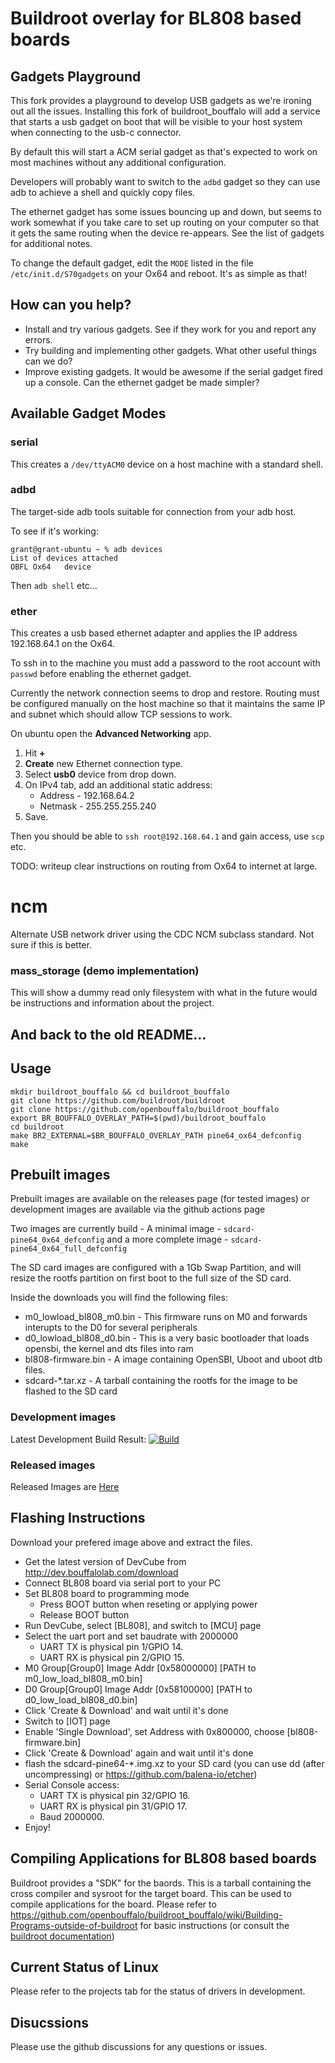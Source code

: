 # Buildroot overlay for BL808 based boards

## Gadgets Playground

This fork provides a playground to develop USB gadgets as we're
ironing out all the issues. Installing this fork of buildroot_bouffalo
will add a service that starts a usb gadget on boot that will be
visible to your host system when connecting to the usb-c connector.

By default this will start a ACM serial gadget as that's expected to
work on most machines without any additional configuration.

Developers will probably want to switch to the `adbd` gadget so they
can use adb to achieve a shell and quickly copy files.

The ethernet gadget has some issues bouncing up and down, but seems to
work somewhat if you take care to set up routing on your computer so
that it gets the same routing when the device re-appears. See the list
of gadgets for additional notes.

To change the default gadget, edit the `MODE` listed in the file
`/etc/init.d/S70gadgets` on your Ox64 and reboot. It's as simple as
that!

## How can you help?

* Install and try various gadgets. See if they work for you and report
    any errors.
* Try building and implementing other gadgets. What other useful things
    can we do?
* Improve existing gadgets. It would be awesome if the serial gadget
    fired up a console. Can the ethernet gadget be made simpler?

## Available Gadget Modes

### serial

This creates a `/dev/ttyACM0` device on a host machine with a standard
shell.

### adbd

The target-side adb tools suitable for connection from your adb host.

To see if it's working:

```
grant@grant-ubuntu ~ % adb devices
List of devices attached
OBFL Ox64	device

```

Then `adb shell` etc...

### ether

This creates a usb based ethernet adapter and applies the IP address
192.168.64.1 on the Ox64.

To ssh in to the machine you must add a password to the root account
with `passwd` before enabling the ethernet gadget.

Currently the network connection seems to drop and restore. Routing
must be configured manually on the host machine so that it maintains
the same IP and subnet which should allow TCP sessions to work.

On ubuntu open the **Advanced Networking** app.

1. Hit **+**
2. **Create** new Ethernet connection type.
3. Select **usb0** device from drop down.
4. On IPv4 tab, add an additional static address:
    * Address - 192.168.64.2
    * Netmask - 255.255.255.240
5. Save.


Then you should be able to `ssh root@192.168.64.1` and gain access,
use `scp` etc.

TODO: writeup clear instructions on routing from Ox64 to internet at
large.

# ncm

Alternate USB network driver using the CDC NCM subclass standard.
Not sure if this is better.

### mass_storage (demo implementation)

This will show a dummy read only filesystem with what in the future
would be instructions and information about the project.

## And back to the old README...

## Usage

```
mkdir buildroot_bouffalo && cd buildroot_bouffalo
git clone https://github.com/buildroot/buildroot
git clone https://github.com/openbouffalo/buildroot_bouffalo
export BR_BOUFFALO_OVERLAY_PATH=$(pwd)/buildroot_bouffalo
cd buildroot
make BR2_EXTERNAL=$BR_BOUFFALO_OVERLAY_PATH pine64_ox64_defconfig
make
```

## Prebuilt images

Prebuilt images are available on the releases page (for tested images) or development images are available via the github actions page

Two images are currently build - A minimal image - `sdcard-pine64_0x64_defconfig` and a more complete image - `sdcard-pine64_0x64_full_defconfig`

The SD card images are configured with a 1Gb Swap Partition, and will resize the rootfs partition on first boot to the full size of the SD card.

Inside the downloads you will find the following files:
* m0_lowload_bl808_m0.bin - This firmware runs on M0 and forwards interupts to the D0 for several peripherals
* d0_lowload_bl808_d0.bin - This is a very basic bootloader that loads opensbi, the kernel and dts files into ram
* bl808-firmware.bin - A image containing OpenSBI, Uboot and uboot dtb files. 
* sdcard-*.tar.xz - A tarball containing the rootfs for the image to be flashed to the SD card

### Development images
Latest Development Build Result:
[![Build](https://github.com/openbouffalo/buildroot_bouffalo/actions/workflows/buildroot.yml/badge.svg)](https://github.com/openbouffalo/buildroot_bouffalo/actions/workflows/buildroot.yml)

### Released images

Released Images are [Here](https://github.com/openbouffalo/buildroot_bouffalo/releases/latest)

## Flashing Instructions

Download your prefered image above and extract the files.

- Get the latest version of DevCube from http://dev.bouffalolab.com/download
- Connect BL808 board via serial port to your PC
- Set BL808 board to programming mode
    + Press BOOT button when reseting or applying power
    + Release BOOT button
- Run DevCube, select [BL808], and switch to [MCU] page
- Select the uart port and set baudrate with 2000000
    + UART TX is physical pin 1/GPIO 14.
    + UART RX is physical pin 2/GPIO 15.
- M0 Group[Group0] Image Addr [0x58000000] [PATH to m0_low_load_bl808_m0.bin]
- D0 Group[Group0] Image Addr [0x58100000] [PATH to d0_low_load_bl808_d0.bin]
- Click 'Create & Download' and wait until it's done
- Switch to [IOT] page
- Enable 'Single Download', set Address with 0x800000, choose [bl808-firmware.bin]
- Click 'Create & Download' again and wait until it's done
- flash the sdcard-pine64-*.img.xz to your SD card (you can use dd (after uncompressing) or https://github.com/balena-io/etcher)
- Serial Console access:
    + UART TX is physical pin 32/GPIO 16.
    + UART RX is physical pin 31/GPIO 17.
    + Baud 2000000.
- Enjoy!

## Compiling Applications for BL808 based boards

Buildroot provides a "SDK" for the baords. This is a tarball containing the cross compiler and sysroot for the target board. This can be used to compile applications for the board. Please refer to https://github.com/openbouffalo/buildroot_bouffalo/wiki/Building-Programs-outside-of-buildroot for basic instructions (or consult the [buildroot documentation](https://buildroot.org/downloads/manual/using-buildroot-toolchain.txt))

## Current Status of Linux

Please refer to the projects tab for the status of drivers in development.

## Disucssions

Please use the github discussions for any questions or issues.